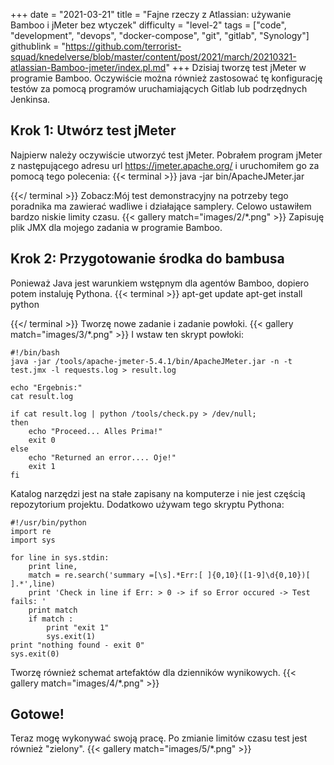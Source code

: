 +++
date = "2021-03-21"
title = "Fajne rzeczy z Atlassian: używanie Bamboo i jMeter bez wtyczek"
difficulty = "level-2"
tags = ["code", "development", "devops", "docker-compose", "git", "gitlab", "Synology"]
githublink = "https://github.com/terrorist-squad/knedelverse/blob/master/content/post/2021/march/20210321-atlassian-Bamboo-jmeter/index.pl.md"
+++
Dzisiaj tworzę test jMeter w programie Bamboo. Oczywiście można również zastosować tę konfigurację testów za pomocą programów uruchamiających Gitlab lub podrzędnych Jenkinsa.
## Krok 1: Utwórz test jMeter
Najpierw należy oczywiście utworzyć test jMeter. Pobrałem program jMeter z następującego adresu url https://jmeter.apache.org/ i uruchomiłem go za pomocą tego polecenia:
{{< terminal >}}
java -jar bin/ApacheJMeter.jar

{{</ terminal >}}
Zobacz:Mój test demonstracyjny na potrzeby tego poradnika ma zawierać wadliwe i działające samplery. Celowo ustawiłem bardzo niskie limity czasu.
{{< gallery match="images/2/*.png" >}}
Zapisuję plik JMX dla mojego zadania w programie Bamboo.
## Krok 2: Przygotowanie środka do bambusa
Ponieważ Java jest warunkiem wstępnym dla agentów Bamboo, dopiero potem instaluję Pythona.
{{< terminal >}}
apt-get update
apt-get install python

{{</ terminal >}}
Tworzę nowe zadanie i zadanie powłoki.
{{< gallery match="images/3/*.png" >}}
I wstaw ten skrypt powłoki:
```
#!/bin/bash
java -jar /tools/apache-jmeter-5.4.1/bin/ApacheJMeter.jar -n -t test.jmx -l requests.log > result.log

echo "Ergebnis:"
cat result.log

if cat result.log | python /tools/check.py > /dev/null; 
then
    echo "Proceed... Alles Prima!"
    exit 0
else
    echo "Returned an error.... Oje!"
    exit 1
fi

```
Katalog narzędzi jest na stałe zapisany na komputerze i nie jest częścią repozytorium projektu. Dodatkowo używam tego skryptu Pythona:
```
#!/usr/bin/python
import re
import sys
 
for line in sys.stdin:
    print line,
    match = re.search('summary =[\s].*Err:[ ]{0,10}([1-9]\d{0,10})[ ].*',line)
    print 'Check in line if Err: > 0 -> if so Error occured -> Test fails: '
    print match
    if match :
        print "exit 1"
        sys.exit(1)
print "nothing found - exit 0"
sys.exit(0)

```
Tworzę również schemat artefaktów dla dzienników wynikowych.
{{< gallery match="images/4/*.png" >}}

## Gotowe!
Teraz mogę wykonywać swoją pracę. Po zmianie limitów czasu test jest również "zielony".
{{< gallery match="images/5/*.png" >}}
